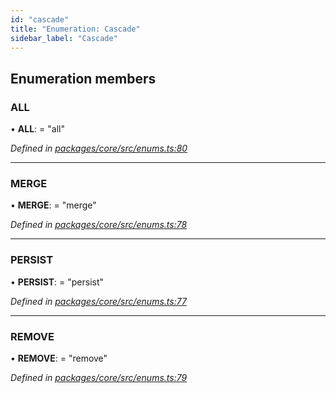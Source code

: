 ```yaml
---
id: "cascade"
title: "Enumeration: Cascade"
sidebar_label: "Cascade"
---
```


## Enumeration members

### ALL

•  **ALL**:  = "all"

*Defined in [packages/core/src/enums.ts:80](https://github.com/mikro-orm/mikro-orm/blob/c7aaca40d/packages/core/src/enums.ts#L80)*

___

### MERGE

•  **MERGE**:  = "merge"

*Defined in [packages/core/src/enums.ts:78](https://github.com/mikro-orm/mikro-orm/blob/c7aaca40d/packages/core/src/enums.ts#L78)*

___

### PERSIST

•  **PERSIST**:  = "persist"

*Defined in [packages/core/src/enums.ts:77](https://github.com/mikro-orm/mikro-orm/blob/c7aaca40d/packages/core/src/enums.ts#L77)*

___

### REMOVE

•  **REMOVE**:  = "remove"

*Defined in [packages/core/src/enums.ts:79](https://github.com/mikro-orm/mikro-orm/blob/c7aaca40d/packages/core/src/enums.ts#L79)*
